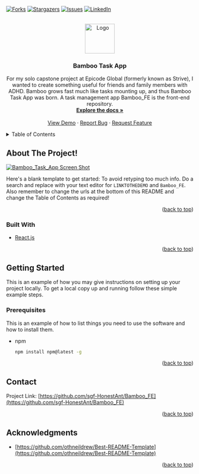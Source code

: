 <div id="top"></div>


<!-- PROJECT SHIELDS -->
<!--
*** I'm using markdown "reference style" links for readability.
*** Reference links are enclosed in brackets [ ] instead of parentheses ( ).
*** See the bottom of this document for the declaration of the reference variables
*** for contributors-url, forks-url, etc. This is an optional, concise syntax you may use.
*** https://www.markdownguide.org/basic-syntax/#reference-style-links
-->
<!-- [![Contributors][contributors-shield]][contributors-url] -->
[![Forks][forks-shield]][forks-url]
[![Stargazers][stars-shield]][stars-url]
[![Issues][issues-shield]][issues-url]
[![LinkedIn][linkedin-shield]][linkedin-url]
<!-- [![MIT License][license-shield]][license-url] -->

<!-- PROJECT LOGO -->
<br />
<div align="center">
  <a href="https://github.com/sgf-HonestAnt/Bamboo_FE">
    <img src="https://bamboo-fe.vercel.app/static/media/Bamboo1.db9b6e72e71f07451c56681d65aa0191.svg" alt="Logo" width="80" height="80">
  </a>
<h3 align="center">Bamboo Task App</h3>

  <p align="center">
    For my solo capstone project at Epicode Global (formerly known as Strive), I wanted to create something useful for friends and family members with ADHD. Bamboo grows fast much like tasks mounting up, and thus Bamboo Task App was born. A task management app Bamboo_FE is the front-end repository.
    <br />
    <a href="https://github.com/sgf-HonestAnt/Bamboo_FE"><strong>Explore the docs »</strong></a>
    <br />
    <br />
    <a href="https://bamboo-fe.vercel.app/">View Demo</a>
    ·
    <a href="https://github.com/sgf-HonestAnt/Bamboo_FE/issues">Report Bug</a>
    ·
    <a href="https://github.com/sgf-HonestAnt/Bamboo_FE/issues">Request Feature</a>
  </p>
</div>



<!-- TABLE OF CONTENTS -->
<details>
  <summary>Table of Contents</summary>
  <ol>
    <li>
      <a href="#about-the-project">About The Project</a>
      <ul>
        <li><a href="#built-with">Built With</a></li>
      </ul>
    </li>
    <li>
      <a href="#getting-started">Getting Started</a>
      <ul>
        <li><a href="#prerequisites">Prerequisites</a></li>
        <li><a href="#installation">Installation</a></li>
      </ul>
    </li>
    <li><a href="#usage">Usage</a></li>
    <li><a href="#roadmap">Roadmap</a></li>
    <li><a href="#contributing">Contributing</a></li>
    <li><a href="#license">License</a></li>
    <li><a href="#contact">Contact</a></li>
    <li><a href="#acknowledgments">Acknowledgments</a></li>
  </ol>
</details>



<!-- ABOUT THE PROJECT -->
## About The Project!

[![Bamboo_Task_App Screen Shot][product-screenshot]](LINKTOTHEDEMO)

Here's a blank template to get started: To avoid retyping too much info. Do a search and replace with your text editor for `LINKTOTHEDEMO` and `Bamboo_FE`. Also remember to change the urls at the bottom of this README and change the Table of Contents as required!

<p align="right">(<a href="#top">back to top</a>)</p>



### Built With

<!-- * [Next.js](https://nextjs.org/) -->
* [React.js](https://reactjs.org/)
<!-- * [Vue.js](https://vuejs.org/) -->
<!-- * [Angular](https://angular.io/) -->
<!-- * [Svelte](https://svelte.dev/) -->
<!-- * [Laravel](https://laravel.com) -->
<!-- * [Bootstrap](https://getbootstrap.com) -->
<!-- * [JQuery](https://jquery.com) -->

<p align="right">(<a href="#top">back to top</a>)</p>



<!-- GETTING STARTED -->
## Getting Started

This is an example of how you may give instructions on setting up your project locally.
To get a local copy up and running follow these simple example steps.

### Prerequisites

This is an example of how to list things you need to use the software and how to install them.
* npm
  ```sh
  npm install npm@latest -g
  ```

<!-- ### Installation

1. Get a free API Key at [https://example.com](https://example.com)
2. Clone the repo
   ```sh
   git clone https://github.com/sgf-HonestAnt/Bamboo_FE.git
   ```
3. Install NPM packages
   ```sh
   npm install
   ```
4. Enter your API in `config.js`
   ```js
   const API_KEY = 'ENTER YOUR API';
   ``` -->

<p align="right">(<a href="#top">back to top</a>)</p> 



<!-- USAGE EXAMPLES -->
<!-- ## Usage

Use this space to show useful examples of how a project can be used. Additional screenshots, code examples and demos work well in this space. You may also link to more resources.

_For more examples, please refer to the [Documentation](https://example.com)_

<p align="right">(<a href="#top">back to top</a>)</p> -->



<!-- ROADMAP -->
<!-- ## Roadmap

- [ ] Feature 1
- [ ] Feature 2
- [ ] Feature 3
    - [ ] Nested Feature

See the [open issues](https://github.com/sgf-HonestAnt/Bamboo_FE/issues) for a full list of proposed features (and known issues).

<p align="right">(<a href="#top">back to top</a>)</p> -->



<!-- CONTRIBUTING -->
<!-- ## Contributing

Contributions are what make the open source community such an amazing place to learn, inspire, and create. Any contributions you make are **greatly appreciated**.

If you have a suggestion that would make this better, please fork the repo and create a pull request. You can also simply open an issue with the tag "enhancement".
Don't forget to give the project a star! Thanks again!

1. Fork the Project
2. Create your Feature Branch (`git checkout -b feature/AmazingFeature`)
3. Commit your Changes (`git commit -m 'Add some AmazingFeature'`)
4. Push to the Branch (`git push origin feature/AmazingFeature`)
5. Open a Pull Request

<p align="right">(<a href="#top">back to top</a>)</p> -->



<!-- LICENSE -->
<!-- ## License

Distributed under the MIT License. See `LICENSE.txt` for more information.

<p align="right">(<a href="#top">back to top</a>)</p> -->



<!-- CONTACT -->
## Contact

Project Link: [https://github.com/sgf-HonestAnt/Bamboo_FE](https://github.com/sgf-HonestAnt/Bamboo_FE)

<p align="right">(<a href="#top">back to top</a>)</p>



<!-- ACKNOWLEDGMENTS -->
## Acknowledgments

* [https://github.com/othneildrew/Best-README-Template](https://github.com/othneildrew/Best-README-Template)


<p align="right">(<a href="#top">back to top</a>)</p>


<!-- MARKDOWN LINKS & IMAGES -->
<!-- https://www.markdownguide.org/basic-syntax/#reference-style-links -->
[contributors-shield]: https://img.shields.io/github/contributors/sgf-HonestAnt/Bamboo_FE.svg?style=for-the-badge
[contributors-url]: https://github.com/sgf-HonestAnt/Bamboo_FE/graphs/contributors
[forks-shield]: https://img.shields.io/github/forks/sgf-HonestAnt/Bamboo_FE.svg?style=for-the-badge
[forks-url]: https://github.com/sgf-HonestAnt/Bamboo_FE/network/members
[stars-shield]: https://img.shields.io/github/stars/sgf-HonestAnt/Bamboo_FE.svg?style=for-the-badge
[stars-url]: https://github.com/sgf-HonestAnt/Bamboo_FE/stargazers
[issues-shield]: https://img.shields.io/github/issues/sgf-HonestAnt/Bamboo_FE.svg?style=for-the-badge
[issues-url]: https://github.com/sgf-HonestAnt/Bamboo_FE/issues
[license-shield]: https://img.shields.io/github/license/sgf-HonestAnt/Bamboo_FE.svg?style=for-the-badge
[license-url]: https://github.com/sgf-HonestAnt/Bamboo_FE/blob/master/LICENSE.txt
[linkedin-shield]: https://img.shields.io/badge/-LinkedIn-black.svg?style=for-the-badge&logo=linkedin&colorB=555
[linkedin-url]: https://www.linkedin.com/in/sarah-guinevere-fisher-0073b316b
[product-screenshot]: https://res.cloudinary.com/dowvu52wz/image/upload/v1647868016/schrutefarms/Screenshot_2022-03-21_130454_r0grvh.png
